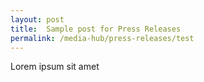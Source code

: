 ```yaml
---
layout: post
title:  Sample post for Press Releases
permalink: /media-hub/press-releases/test
---
```

Lorem ipsum sit amet
